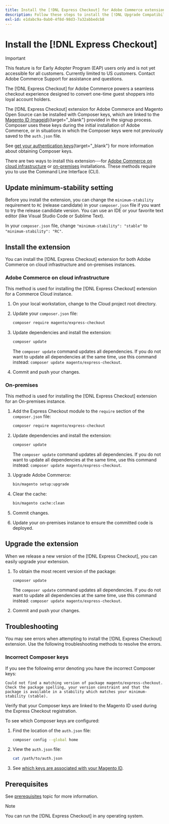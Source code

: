 ```yaml
---
title: Install the [!DNL Express Checkout] for Adobe Commerce extension
description: Follow these steps to install the [!DNL Upgrade Compatibility Tool] for your Adobe Commerce project.
exl-id: e1dabc9a-0ab0-4f8d-98d3-7a32abbedcb8
---
```

# Install the [!DNL Express Checkout]

>[!IMPORTANT]
>
> This feature is for Early Adopter Program (EAP) users only and is not yet accessible for all customers. Currently limited to US customers. Contact Adobe Commerce Support for assistance and questions.

The [!DNL Express Checkout] for Adobe Commerce powers a seamless checkout experience designed to convert one-time guest shoppers into loyal account holders.

The [!DNL Express Checkout] extension for Adobe Commerce and Magento Open Source can be installed with Composer keys, which are linked to the [Magento ID (mageid)](https://devdocs.magento.com/marketplace/sellers/profile-personal.html#field-descriptions){target="_blank"} provided in the signup process. Composer uses these keys during the initial installation of Adobe Commerce, or in situations in which the Composer keys were not previously saved to the `auth.json` file.

See [get your authentication keys](https://devdocs.magento.com/guides/v2.4/install-gde/prereq/connect-auth.html){target="_blank"} for more information about obtaining Composer keys.

There are two ways to install this extension---for [Adobe Commerce on cloud infrastructure](#magento-commerce-cloud) or [on-premises](#on-premises) installations. These methods require you to use the Command Line Interface (CLI).

## Update minimum-stability setting

Before you install the extension, you can change the `minimum-stability` requirement to `RC` (release candidate) in your `composer.json` file if you want to try the release candidate version. You can use an IDE or your favorite text editor (like Visual Studio Code or Sublime Text).

In your `composer.json` file, change `"minimum-stability": "stable"` to `"minimum-stability": "RC"`.

## Install the extension

You can install the [!DNL Express Checkout] extension for both Adobe Commerce on cloud infrastructure and on-premises instances.

### Adobe Commerce on cloud infrastructure

This method is used for installing the [!DNL Express Checkout] extension for a Commerce Cloud instance.

1. On your local workstation, change to the Cloud project root directory.

1. Update your `composer.json` file:

   ```bash
   composer require magento/express-checkout
   ```

1. Update dependencies and install the extension:

   ```bash
   composer update
   ```

   The `composer update` command updates all dependencies. If you do not want to update all dependencies at the same time, use this command instead: `composer update magento/express-checkout`.

1. Commit and push your changes.

### On-premises

This method is used for installing the [!DNL Express Checkout] extension for an On-premises instance.

1. Add the Express Checkout module to the `require` section of the `composer.json` file:

   ```bash
   composer require magento/express-checkout
   ```

1. Update dependencies and install the extension:

   ```bash
   composer update
   ```

   The `composer update` command updates all dependencies. If you do not want to update all dependencies at the same time, use this command instead: `composer update magento/express-checkout`.

1. Upgrade Adobe Commerce:

   ```bash
   bin/magento setup:upgrade
   ```

1. Clear the cache:

   ```bash
   bin/magento cache:clean
   ```

1. Commit changes.
1. Update your on-premises instance to ensure the committed code is deployed.

## Upgrade the extension

When we release a new version of the [!DNL Express Checkout], you can easily upgrade your extension.

1. To obtain the most recent version of the package:

   ```bash
   composer update
   ```
   
   The `composer update` command updates all dependencies. If you do not want to update all dependencies at the same time, use this command instead: `composer update magento/express-checkout`.

1. Commit and push your changes.

## Troubleshooting

You may see errors when attempting to install the [!DNL Express Checkout] extension. Use the following troubleshooting methods to resolve the errors.

### Incorrect Composer keys

If you see the following error denoting you have the incorrect Composer keys:

```terminal
Could not find a matching version of package magento/express-checkout. Check the package spelling, your version constraint and that the package is available in a stability which matches your minimum-stability (stable).
```

Verify that your Composer keys are linked to the Magento ID used during the Express Checkout registration.

To see which Composer keys are configured:

1. Find the location of the `auth.json` file:

   ```bash
   composer config --global home
   ```

1. View the `auth.json` file:

   ```bash
   cat /path/to/auth.json
   ```

1. See [which keys are associated with your Magento ID](https://devdocs.magento.com/guides/v2.4/install-gde/prereq/connect-auth.html).

## Prerequisites

See [prerequisites](../express-checkout/prerequisites.md) topic for more information.

>[!NOTE]
>
>You can run the [!DNL Express Checkout] in any operating system.
